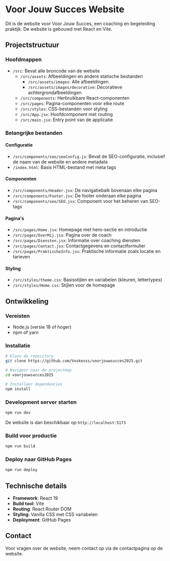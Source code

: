 # Voor Jouw Succes Website

Dit is de website voor Voor Jouw Succes, een coaching en begeleiding praktijk. De website is gebouwd met React en Vite.

## Projectstructuur

### Hoofdmappen

- `/src`: Bevat alle broncode van de website
  - `/src/assets`: Afbeeldingen en andere statische bestanden
    - `/src/assets/images`: Alle afbeeldingen
    - `/src/assets/images/decorative`: Decoratieve achtergrondafbeeldingen
  - `/src/components`: Herbruikbare React-componenten
  - `/src/pages`: Pagina-componenten voor elke route
  - `/src/styles`: CSS-bestanden voor styling
  - `/src/App.jsx`: Hoofdcomponent met routing
  - `/src/main.jsx`: Entry point van de applicatie

### Belangrijke bestanden

#### Configuratie

- `/src/components/seo/seoConfig.js`: Bevat de SEO-configuratie, inclusief de naam van de website en andere metadata
- `/index.html`: Basis HTML-bestand met meta tags

#### Componenten

- `/src/components/Header.jsx`: De navigatiebalk bovenaan elke pagina
- `/src/components/Footer.jsx`: De footer onderaan elke pagina
- `/src/components/seo/SEO.jsx`: Component voor het beheren van SEO-tags

#### Pagina's

- `/src/pages/Home.jsx`: Homepage met hero-sectie en introductie
- `/src/pages/OverMij.jsx`: Pagina over de coach
- `/src/pages/Diensten.jsx`: Informatie over coaching diensten
- `/src/pages/Contact.jsx`: Contactgegevens en contactformulier
- `/src/pages/PraktischeInfo.jsx`: Praktische informatie zoals locatie en tarieven

#### Styling

- `/src/styles/theme.css`: Basisstijlen en variabelen (kleuren, lettertypes)
- `/src/styles/Home.css`: Stijlen voor de homepage

## Ontwikkeling

### Vereisten

- Node.js (versie 18 of hoger)
- npm of yarn

### Installatie

```bash
# Kloon de repository
git clone https://github.com/Voskesss/voorjouwsucces2025.git

# Navigeer naar de projectmap
cd voorjouwsucces2025

# Installeer dependencies
npm install
```

### Development server starten

```bash
npm run dev
```

De website is dan beschikbaar op `http://localhost:5173`

### Build voor productie

```bash
npm run build
```

### Deploy naar GitHub Pages

```bash
npm run deploy
```

## Technische details

- **Framework**: React 19
- **Build tool**: Vite
- **Routing**: React Router DOM
- **Styling**: Vanilla CSS met CSS variabelen
- **Deployment**: GitHub Pages

## Contact

Voor vragen over de website, neem contact op via de contactpagina op de website.

